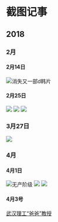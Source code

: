 # 截图记事

## 2018

### 2月

#### 2月14日
![消失又一部d韩片](img/2018-02-14.JPG)

#### 2月25日
![](img/2018-02-25.JPG)
![](img/2018-02-25-16-47.JPG)
![](img/2018-02-25-17-14.PNG)

### 3月27日
![](img/2018-03-27.PNG)

### 4月

#### 4月1日
![无产阶级](img/2018-04-01.JPG)
![](img/2018-04-01-1.JPG)
![](img/2018-04-01-2.JPG)

#### 4月3号
[武汉理工“爸爸”教授](./wuhan_papa_professor.pdf)

